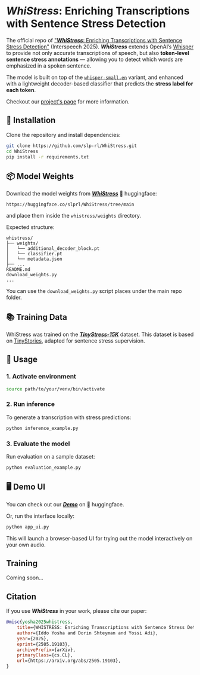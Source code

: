 # ***WhiStress***: Enriching Transcriptions with Sentence Stress Detection

The official repo of
["***WhiStress***: Enriching Transcriptions with Sentence Stress Detection"](https://arxiv.org/abs/2505.19103) (Interspeech 2025).
***WhiStress*** extends OpenAI’s [Whisper](https://arxiv.org/abs/2212.04356) to provide not only accurate transcriptions of speech, but also **token-level sentence stress annotations** — allowing you to detect which words are emphasized in a spoken sentence.

The model is built on top of the [`whisper-small.en`](https://huggingface.co/openai/whisper-small.en) variant, and enhanced with a lightweight decoder-based classifier that predicts the **stress label for each token**.

Checkout our [project's page](https://pages.cs.huji.ac.il/adiyoss-lab/whistress/) for more information.

## 🔧 Installation

Clone the repository and install dependencies:

```bash
git clone https://github.com/slp-rl/WhiStress.git
cd WhiStress
pip install -r requirements.txt
```

## 📦 Model Weights

Download the model weights from [***WhiStress***](https://huggingface.co/slprl/WhiStress) 🤗 huggingface:
```
https://huggingface.co/slprl/WhiStress/tree/main
```
and place them inside the `whistress/weights` directory.

Expected structure:

```
whistress/
├── weights/
│   └── additional_decoder_block.pt
│   └── classifier.pt
│   └── metadata.json
├── ...
README.md
download_weights.py
...
```

You can use the `download_weights.py` script places under the main repo folder. 


## 📚 Training Data

WhiStress was trained on the [***TinyStress-15K***](https://huggingface.co/datasets/slprl/TinyStress-15K) dataset. This dataset is based on [TinyStories](https://huggingface.co/datasets/roneneldan/TinyStories), adapted for sentence stress supervision.


## 🚀 Usage

### 1. Activate environment

```bash
source path/to/your/venv/bin/activate
```

### 2. Run inference

To generate a transcription with stress predictions:

```bash
python inference_example.py
```

### 3. Evaluate the model

Run evaluation on a sample dataset:

```bash
python evaluation_example.py
```

## 🖥️ Demo UI

You can check out our [***Demo***](https://huggingface.co/datasets/loud-whisper-project/tinyStories-audio-emphasized) on 🤗 huggingface.

Or, run the interface locally:

```bash
python app_ui.py
```

This will launch a browser-based UI for trying out the model interactively on your own audio.

## Training

Coming soon...


## Citation

If you use ***WhiStress*** in your work, please cite our paper:

```bibtex
@misc{yosha2025whistress,
    title={WHISTRESS: Enriching Transcriptions with Sentence Stress Detection}, 
    author={Iddo Yosha and Dorin Shteyman and Yossi Adi},
    year={2025},
    eprint={2505.19103},
    archivePrefix={arXiv},
    primaryClass={cs.CL},
    url={https://arxiv.org/abs/2505.19103}, 
}
```
